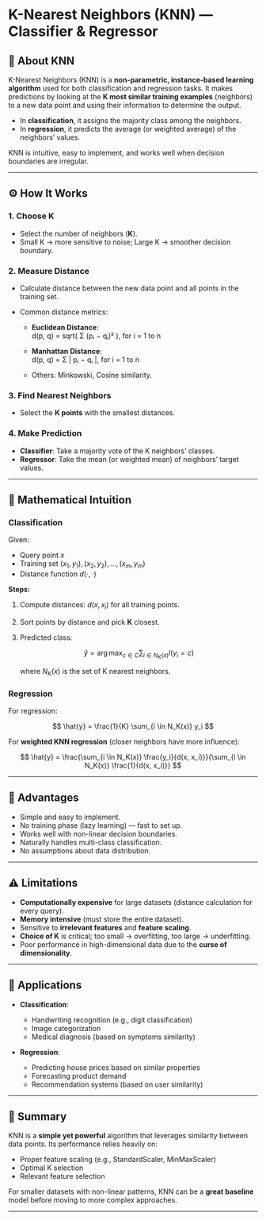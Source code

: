 # K-Nearest Neighbors (KNN) — Classifier & Regressor

## 📌 About KNN

K-Nearest Neighbors (KNN) is a **non-parametric, instance-based learning algorithm** used for both classification and regression tasks.
It makes predictions by looking at the **K most similar training examples** (neighbors) to a new data point and using their information to determine the output.

* In **classification**, it assigns the majority class among the neighbors.
* In **regression**, it predicts the average (or weighted average) of the neighbors’ values.

KNN is intuitive, easy to implement, and works well when decision boundaries are irregular.

---

## ⚙️ How It Works

### 1. Choose **K**

* Select the number of neighbors (**K**).
* Small K → more sensitive to noise; Large K → smoother decision boundary.

### 2. Measure Distance

* Calculate distance between the new data point and all points in the training set.
* Common distance metrics:

  * **Euclidean Distance**:  
  d(p, q) = sqrt( Σ (pᵢ − qᵢ)² ), for i = 1 to n  

  * **Manhattan Distance**:  
    d(p, q) = Σ | pᵢ − qᵢ |, for i = 1 to n

  * Others: Minkowski, Cosine similarity.

### 3. Find Nearest Neighbors

* Select the **K points** with the smallest distances.

### 4. Make Prediction

* **Classifier**: Take a majority vote of the K neighbors’ classes.
* **Regressor**: Take the mean (or weighted mean) of neighbors’ target values.

---

## 📐 Mathematical Intuition

### **Classification**

Given:

* Query point $x$
* Training set $(x_1, y_1), (x_2, y_2), \dots, (x_m, y_m)$
* Distance function $d(\cdot, \cdot)$

**Steps:**

1. Compute distances: $d(x, x_i)$ for all training points.
2. Sort points by distance and pick **K** closest.
3. Predicted class:

   $$
   \hat{y} = \arg\max_{c \in C} \sum_{i \in N_K(x)} I(y_i = c)
   $$

   where $N_K(x)$ is the set of K nearest neighbors.

### **Regression**

For regression:

$$
\hat{y} = \frac{1}{K} \sum_{i \in N_K(x)} y_i
$$

For **weighted KNN regression** (closer neighbors have more influence):

$$
\hat{y} = \frac{\sum_{i \in N_K(x)} \frac{y_i}{d(x, x_i)}}{\sum_{i \in N_K(x)} \frac{1}{d(x, x_i)}}
$$

---

## 🌟 Advantages

* Simple and easy to implement.
* No training phase (lazy learning) — fast to set up.
* Works well with non-linear decision boundaries.
* Naturally handles multi-class classification.
* No assumptions about data distribution.

---

## ⚠️ Limitations

* **Computationally expensive** for large datasets (distance calculation for every query).
* **Memory intensive** (must store the entire dataset).
* Sensitive to **irrelevant features** and **feature scaling**.
* **Choice of K** is critical; too small → overfitting, too large → underfitting.
* Poor performance in high-dimensional data due to the **curse of dimensionality**.

---

## 🎯 Applications

* **Classification**:

  * Handwriting recognition (e.g., digit classification)
  * Image categorization
  * Medical diagnosis (based on symptoms similarity)
* **Regression**:

  * Predicting house prices based on similar properties
  * Forecasting product demand
  * Recommendation systems (based on user similarity)

---

## 📝 Summary

KNN is a **simple yet powerful** algorithm that leverages similarity between data points.
Its performance relies heavily on:

* Proper feature scaling (e.g., StandardScaler, MinMaxScaler)
* Optimal K selection
* Relevant feature selection

For smaller datasets with non-linear patterns, KNN can be a **great baseline** model before moving to more complex approaches.

---
